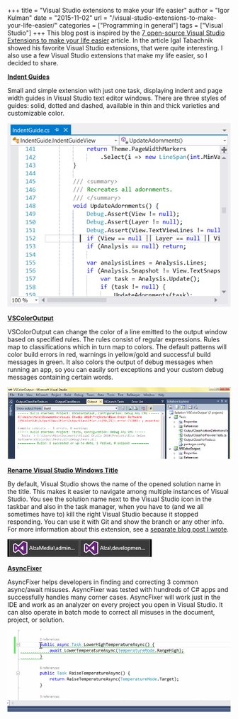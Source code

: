 +++
title = "Visual Studio extensions to make your life easier"
author = "Igor Kulman"
date = "2015-11-02"
url = "/visual-studio-extensions-to-make-your-life-easier/"
categories = ["Programming in general"]
tags = ["Visual Studio"]
+++
This blog post is inspired by the [7 open-source Visual Studio Extensions to make your life easier][1] article. In the article Igal Tabachnik showed his favorite Visual Studio extensions, that were quite interesting. I also use a few Visual Studio extensions that make my life easier, so I decided to share. 

<!--more-->

**[Indent Guides][2]**

Small and simple extension with just one task, displaying indent and page width guides in Visual Studio text editor windows. There are three styles of guides: solid, dotted and dashed, available in thin and thick varieties and customizable color.

![Indent Guides](guides.png)

**[VSColorOutput][4]**

VSColorOutput can change the color of a line emitted to the output window based on specified rules. The rules consist of regular expressions. Rules map to classifications which in turn map to colors. The default patterns will color build errors in red, warnings in yellow/gold and successful build messages in green. It also colors the output of debug messages when running an app, so you can easily sort exceptions and your custom debug messages containing certain words. 

![VSColorOutput](vscoloroutput.png)

**[Rename Visual Studio Windows Title][6]**

By default, Visual Studio shows the name of the opened solution name in the title. This makes it easier to navigate among multiple instances of Visual Studio. You see the solution name next to the Visual Studio icon in the taskbar and also in the task manager, when you have to (and we all sometimes have to) kill the right Visual Studio because it stopped responding. You can use it with Git and show the branch or any other info. For more information about this extension, see a [separate blog post I wrote][7].

![Rename Visual Studio Windows Title](trayalya.png)

**[AsyncFixer][9]**

AsyncFixer helps developers in finding and correcting 3 common async/await misuses. AsyncFixer was tested with hundreds of C# apps and successfully handles many corner cases. AsyncFixer will work just in the IDE and work as an analyzer on every project you open in Visual Studio. It can also operate in batch mode to correct all misuses in the document, project, or solution. 

![AsyncFixer](asyncfixer-1.gif)

 [1]: http://hmemcpy.com/2015/10/7-open-source-visual-studio-extensions-to-make-your-life-easier/
 [2]: https://visualstudiogallery.msdn.microsoft.com/e792686d-542b-474a-8c55-630980e72c30
 [3]: http://i1.visualstudiogallery.msdn.s-msft.com/e792686d-542b-474a-8c55-630980e72c30/image/file/105611/1/screen.png
 [4]: https://www.visualstudiogallery.msdn.microsoft.com/f4d9c2b5-d6d7-4543-a7a5-2d7ebabc2496
 [5]: https://visualstudiogallery.msdn.microsoft.com/f4d9c2b5-d6d7-4543-a7a5-2d7ebabc2496/image/file/63101/9/screenshot.png?Id=63101
 [6]: https://visualstudiogallery.msdn.microsoft.com/f3f23845-5b1e-4811-882f-60b7181fa6d6
 [7]: http://blog.kulman.sk/quick-tip-showing-solution-branch-name-in-visual-studio-title/
 [8]: http://blog.kulman.sk/wp-content/uploads/2015/07/trayalya.png
 [9]: https://visualstudiogallery.msdn.microsoft.com/03448836-db42-46b3-a5c7-5fc5d36a8308
 [10]: https://i1.visualstudiogallery.msdn.s-msft.com/03448836-db42-46b3-a5c7-5fc5d36a8308/image/file/154241/1/asyncfixer-1.gif
